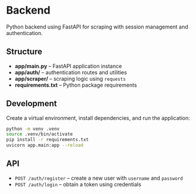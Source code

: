 # Backend

Python backend using FastAPI for scraping with session management and authentication.

## Structure

- **app/main.py** – FastAPI application instance
- **app/auth/** – authentication routes and utilities
- **app/scraper/** – scraping logic using `requests`
- **requirements.txt** – Python package requirements

## Development

Create a virtual environment, install dependencies, and run the application:

```bash
python -m venv .venv
source .venv/bin/activate
pip install -r requirements.txt
uvicorn app.main:app --reload
```

## API

- `POST /auth/register` – create a new user with `username` and `password`
- `POST /auth/login` – obtain a token using credentials
